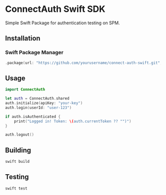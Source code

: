 # ConnectAuth Swift SDK

Simple Swift Package for authentication testing on SPM.

## Installation

### Swift Package Manager

```swift
.package(url: "https://github.com/yourusername/connect-auth-swift.git", from: "1.0.0")
```

## Usage

```swift
import ConnectAuth

let auth = ConnectAuth.shared
auth.initialize(apiKey: "your-key")
auth.login(userId: "user-123")

if auth.isAuthenticated {
    print("Logged in! Token: \(auth.currentToken ?? "")")
}

auth.logout()
```

## Building

```bash
swift build
```

## Testing

```bash
swift test
```
